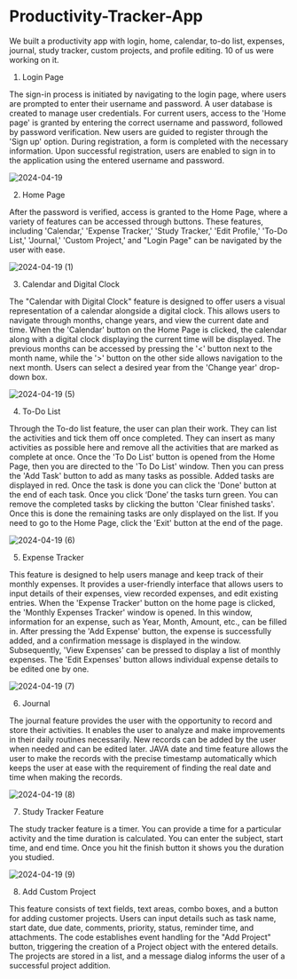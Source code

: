 # Productivity-Tracker-App
We built a productivity app with login, home, calendar, to-do list, expenses, journal, study tracker, custom projects, and profile editing. 10 of us were working on it.

1. Login Page
   
The sign-in process is initiated by navigating to the login page, where users are prompted to enter their username and password. A user database is created to manage user credentials. For current users, access to the 'Home page' is granted by entering the correct username and password, followed by password verification. New users are guided to register through the 'Sign up' option. During registration, a form is completed with the necessary information. Upon successful registration, users are enabled to sign in to the application using the entered username and password.

![2024-04-19](https://github.com/PawaniHasara/Productivity-Tracker-App/assets/143738397/3aa7b71b-4f30-488b-9627-4a7161d2d661)

2. Home Page
   
After the password is verified, access is granted to the Home Page, where a variety of features can be accessed through buttons. These features, including 'Calendar,' 'Expense Tracker,' 'Study Tracker,' 'Edit Profile,' 'To-Do List,' 'Journal,' 'Custom Project,' and "Login Page" can be navigated by the user with ease.  

![2024-04-19 (1)](https://github.com/PawaniHasara/Productivity-Tracker-App/assets/143738397/69ac109f-d9e0-4a91-8491-9ca3257eccc8)

3. Calendar and Digital Clock

The "Calendar with Digital Clock" feature is designed to offer users a visual representation of a calendar alongside a digital clock. This allows users to navigate through months, change years, and view the current date and time. When the 'Calendar' button on the Home Page is clicked, the calendar along with a digital clock displaying the current time will be displayed. The previous months can be accessed by pressing the '<' button next to the month name, while the '>' button on the other side allows navigation to the next month. Users can select a desired year from the 'Change year' drop-down box.

![2024-04-19 (5)](https://github.com/PawaniHasara/Productivity-Tracker-App/assets/143738397/414e4dad-517f-44e2-91cf-d3aca996fa21)

4. To-Do List

Through the To-do list feature, the user can plan their work. They can list the activities and tick them off once completed. They can insert as many activities as possible here and remove all the activities that are marked as complete at once. Once the 'To Do List' button is opened from the Home Page, then you are directed to the 'To Do List' window. Then you can press the 'Add Task' button to add as many tasks as possible. Added tasks are displayed in red. Once the task is done you can click the 'Done' button at the end of each task. Once you click ‘Done’ the tasks turn green. You can remove the completed tasks by clicking the button 'Clear finished tasks'. Once this is done the remaining tasks are only displayed on the list. If you need to go to the Home Page, click the 'Exit' button at the end of the page.

![2024-04-19 (6)](https://github.com/PawaniHasara/Productivity-Tracker-App/assets/143738397/cbf6aaa9-daf1-4d1e-a6d2-0b451e189517)

5. Expense Tracker

This feature is designed to help users manage and keep track of their monthly expenses. It provides a user-friendly interface that allows users to input details of their expenses, view recorded expenses, and edit existing entries. When the 'Expense Tracker' button on the home page is clicked, the 'Monthly Expenses Tracker' window is opened. In this window, information for an expense, such as Year, Month, Amount, etc., can be filled in. After pressing the 'Add Expense' button, the expense is successfully added, and a confirmation message is displayed in the window. Subsequently, 'View Expenses' can be pressed to display a list of monthly expenses. The 'Edit Expenses' button allows individual expense details to be edited one by one.

![2024-04-19 (7)](https://github.com/PawaniHasara/Productivity-Tracker-App/assets/143738397/9eff900e-d9b2-43dd-bf13-dbc4ffe2438b)

6. Journal

The journal feature provides the user with the opportunity to record and store their activities. It enables the user to analyze and make improvements in their daily routines necessarily. New records can be added by the user when needed and can be edited later. JAVA date and time feature allows the user to make the records with the precise timestamp automatically which keeps the user at ease with the requirement of finding the real date and time when making the records.

![2024-04-19 (8)](https://github.com/PawaniHasara/Productivity-Tracker-App/assets/143738397/5234da0f-02ac-4837-9939-6351fcbb9490)

7. Study Tracker Feature

The study tracker feature is a timer. You can provide a time for a particular activity and the time duration is calculated. You can enter the subject, start time, and end time. Once you hit the finish button it shows you the duration you studied. 

![2024-04-19 (9)](https://github.com/PawaniHasara/Productivity-Tracker-App/assets/143738397/0cbc55e3-1bc4-4af1-903b-782f24d06b00)

8. Add Custom Project

This feature consists of text fields, text areas, combo boxes, and a button for adding customer projects. Users can input details such as task name, start date, due date, comments, priority, status, reminder time, and attachments. The code establishes event handling for the "Add Project" button, triggering the creation of a Project object with the entered details. The projects are stored in a list, and a message dialog informs the user of a successful project addition.
